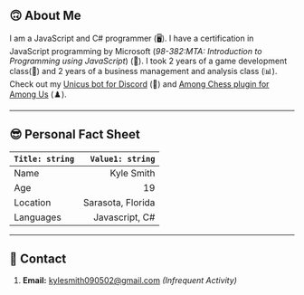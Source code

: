 ## 🙃 About Me
I am a JavaScript and C# programmer (🖥️). I have a certification in JavaScript programming by Microsoft (*98-382:MTA: Introduction to Programming using JavaScript*) (📝). I took 2 years of a game development class(👾) and 2 years of a business management and analysis class (📊). Check out my [Unicus bot for Discord](https://github.com/KyleSmith0905/UnicusBot) (🤖) and [Among Chess plugin for Among Us](https://github.com/KyleSmith0905/Among-Chess) (♟️).

---
## 😎 Personal Fact Sheet
| `Title: string`| `Value1: string`|
|:---------------|---:|
| Name | Kyle Smith |
| Age | 19 |
| Location | Sarasota, Florida |
| Languages | Javascript, C# |

---
## 🤔 Contact
1. **Email:** kylesmith090502@gmail.com *(Infrequent Activity)*
